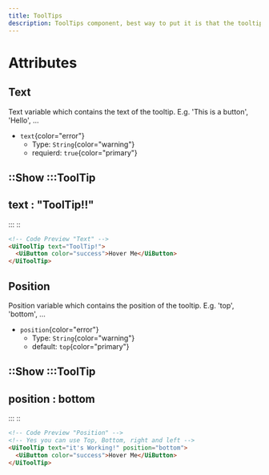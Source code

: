 ```yaml
---
title: ToolTips
description: ToolTips component, best way to put it is that the tooltip is the greatest when trying to show a name of a Button or an Icon that doesn't have a label , it is used to show a message when the user hovers over an element.
---
```


# Attributes

## Text

Text variable which contains the text of the tooltip. E.g. 'This is a button', 'Hello', ...

- `text`{color="error"}
  - Type: `String`{color="warning"}
  - requierd: `true`{color="primary"}

::Show
:::ToolTip
---
text : "ToolTip!!"
---
:::
::

```html
<!-- Code Preview "Text" -->
<UiToolTip text="ToolTip!">
  <UiButton color="success">Hover Me</UiButton>
</UiToolTip>
```

## Position

Position variable which contains the position of the tooltip. E.g. 'top', 'bottom', ...

- `position`{color="error"}
  - Type: `String`{color="warning"}
  - default: `top`{color="primary"}

::Show
:::ToolTip
---
position : bottom
---
:::
::

```html
<!-- Code Preview "Position" -->
<!-- Yes you can use Top, Bottom, right and left -->
<UiToolTip text="it's Working!" position="bottom">
  <UiButton color="success">Hover Me</UiButton>
</UiToolTip>
```
